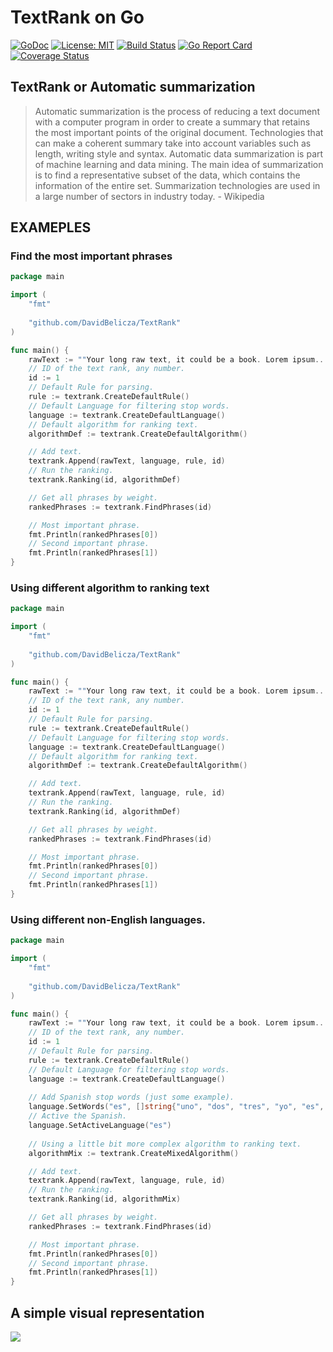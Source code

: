 # TextRank on Go

[![GoDoc](https://godoc.org/github.com/DavidBelicza/TextRank?status.svg)](https://godoc.org/github.com/DavidBelicza/TextRank)
[![License: MIT](https://img.shields.io/badge/License-MIT-ee00ee.svg)](https://github.com/DavidBelicza/TextRank/blob/master/LICENSE)
[![Build Status](https://travis-ci.org/DavidBelicza/TextRank.svg?branch=master)](https://travis-ci.org/DavidBelicza/TextRank)
[![Go Report Card](https://goreportcard.com/badge/github.com/DavidBelicza/TextRank)](https://goreportcard.com/report/github.com/DavidBelicza/TextRank)
[![Coverage Status](https://coveralls.io/repos/github/DavidBelicza/TextRank/badge.svg?branch=master)](https://coveralls.io/github/DavidBelicza/TextRank?branch=master)

## TextRank or Automatic summarization
> Automatic summarization is the process of reducing a text document with a computer program in order to create a summary that retains the most important points of the original document. Technologies that can make a coherent summary take into account variables such as length, writing style and syntax. Automatic data summarization is part of machine learning and data mining. The main idea of summarization is to find a representative subset of the data, which contains the information of the entire set. Summarization technologies are used in a large number of sectors in industry today. - Wikipedia

## EXAMEPLES

### Find the most important phrases

```go
package main

import (
	"fmt"
	
	"github.com/DavidBelicza/TextRank"
)

func main() {
	rawText := ""Your long raw text, it could be a book. Lorem ipsum...""
	// ID of the text rank, any number.
	id := 1
	// Default Rule for parsing.
	rule := textrank.CreateDefaultRule()
	// Default Language for filtering stop words.
	language := textrank.CreateDefaultLanguage()
	// Default algorithm for ranking text.
	algorithmDef := textrank.CreateDefaultAlgorithm()

	// Add text.
	textrank.Append(rawText, language, rule, id)
	// Run the ranking.
	textrank.Ranking(id, algorithmDef)

	// Get all phrases by weight.
	rankedPhrases := textrank.FindPhrases(id)

	// Most important phrase.
	fmt.Println(rankedPhrases[0])
	// Second important phrase.
	fmt.Println(rankedPhrases[1])
}
```

### Using different algorithm to ranking text

```go
package main

import (
	"fmt"
	
	"github.com/DavidBelicza/TextRank"
)

func main() {
	rawText := ""Your long raw text, it could be a book. Lorem ipsum...""
	// ID of the text rank, any number.
	id := 1
	// Default Rule for parsing.
	rule := textrank.CreateDefaultRule()
	// Default Language for filtering stop words.
	language := textrank.CreateDefaultLanguage()
	// Default algorithm for ranking text.
	algorithmDef := textrank.CreateDefaultAlgorithm()

	// Add text.
	textrank.Append(rawText, language, rule, id)
	// Run the ranking.
	textrank.Ranking(id, algorithmDef)

	// Get all phrases by weight.
	rankedPhrases := textrank.FindPhrases(id)

	// Most important phrase.
	fmt.Println(rankedPhrases[0])
	// Second important phrase.
	fmt.Println(rankedPhrases[1])
}
```

### Using different non-English languages.

```go
package main

import (
	"fmt"
	
	"github.com/DavidBelicza/TextRank"
)

func main() {
	rawText := ""Your long raw text, it could be a book. Lorem ipsum...""
	// ID of the text rank, any number.
	id := 1
	// Default Rule for parsing.
	rule := textrank.CreateDefaultRule()
	// Default Language for filtering stop words.
	language := textrank.CreateDefaultLanguage()
	
	// Add Spanish stop words (just some example).
	language.SetWords("es", []string{"uno", "dos", "tres", "yo", "es", "eres"})
	// Active the Spanish.
	language.SetActiveLanguage("es")
	
	// Using a little bit more complex algorithm to ranking text.
	algorithmMix := textrank.CreateMixedAlgorithm()

	// Add text.
	textrank.Append(rawText, language, rule, id)
	// Run the ranking.
	textrank.Ranking(id, algorithmMix)

	// Get all phrases by weight.
	rankedPhrases := textrank.FindPhrases(id)

	// Most important phrase.
	fmt.Println(rankedPhrases[0])
	// Second important phrase.
	fmt.Println(rankedPhrases[1])
}
```

## A simple visual representation
<img src="http://i.picresize.com/images/2018/01/30/PTn3Y.png" />
